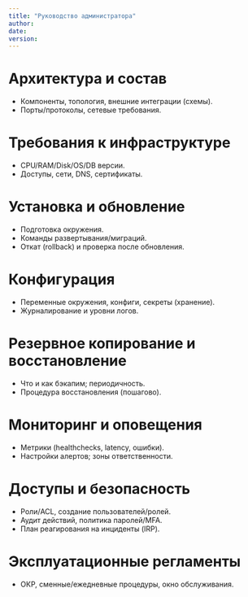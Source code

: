 ```yaml
---
title: "Руководство администратора"
author:
date:
version:
---
```


# Архитектура и состав
- Компоненты, топология, внешние интеграции (схемы).
- Порты/протоколы, сетевые требования.

# Требования к инфраструктуре
- CPU/RAM/Disk/OS/DB версии.
- Доступы, сети, DNS, сертификаты.

# Установка и обновление
- Подготовка окружения.
- Команды развертывания/миграций.
- Откат (rollback) и проверка после обновления.

# Конфигурация
- Переменные окружения, конфиги, секреты (хранение).
- Журналирование и уровни логов.

# Резервное копирование и восстановление
- Что и как бэкапим; периодичность.
- Процедура восстановления (пошагово).

# Мониторинг и оповещения
- Метрики (healthchecks, latency, ошибки).
- Настройки алертов; зоны ответственности.

# Доступы и безопасность
- Роли/ACL, создание пользователей/ролей.
- Аудит действий, политика паролей/MFA.
- План реагирования на инциденты (IRP).

# Эксплуатационные регламенты
- ОКР, сменные/ежедневные процедуры, окно обслуживания.
